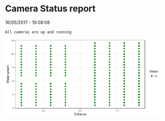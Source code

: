 Camera Status report
================
16/05/2017 - 19:08:08

    All cameras are up and running

![](camreport_files/figure-markdown_github/unnamed-chunk-2-1.png)
